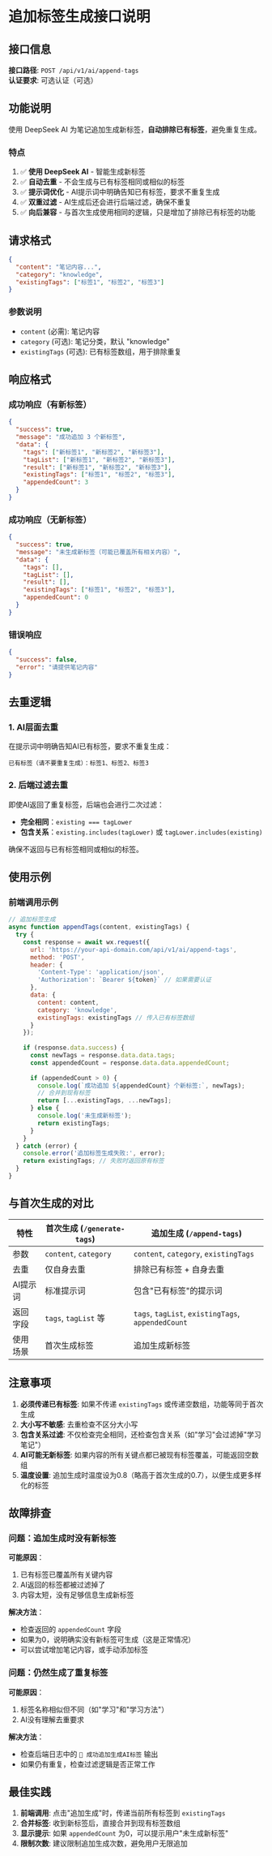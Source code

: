 # 追加标签生成接口说明

## 接口信息

**接口路径**: `POST /api/v1/ai/append-tags`  
**认证要求**: 可选认证（可选）

## 功能说明

使用 DeepSeek AI 为笔记追加生成新标签，**自动排除已有标签**，避免重复生成。

### 特点

1. ✅ **使用 DeepSeek AI** - 智能生成新标签
2. ✅ **自动去重** - 不会生成与已有标签相同或相似的标签
3. ✅ **提示词优化** - AI提示词中明确告知已有标签，要求不重复生成
4. ✅ **双重过滤** - AI生成后还会进行后端过滤，确保不重复
5. ✅ **向后兼容** - 与首次生成使用相同的逻辑，只是增加了排除已有标签的功能

## 请求格式

```json
{
  "content": "笔记内容...",
  "category": "knowledge",
  "existingTags": ["标签1", "标签2", "标签3"]
}
```

### 参数说明

- `content` (必需): 笔记内容
- `category` (可选): 笔记分类，默认 "knowledge"
- `existingTags` (可选): 已有标签数组，用于排除重复

## 响应格式

### 成功响应（有新标签）

```json
{
  "success": true,
  "message": "成功追加 3 个新标签",
  "data": {
    "tags": ["新标签1", "新标签2", "新标签3"],
    "tagList": ["新标签1", "新标签2", "新标签3"],
    "result": ["新标签1", "新标签2", "新标签3"],
    "existingTags": ["标签1", "标签2", "标签3"],
    "appendedCount": 3
  }
}
```

### 成功响应（无新标签）

```json
{
  "success": true,
  "message": "未生成新标签（可能已覆盖所有相关内容）",
  "data": {
    "tags": [],
    "tagList": [],
    "result": [],
    "existingTags": ["标签1", "标签2", "标签3"],
    "appendedCount": 0
  }
}
```

### 错误响应

```json
{
  "success": false,
  "error": "请提供笔记内容"
}
```

## 去重逻辑

### 1. AI层面去重

在提示词中明确告知AI已有标签，要求不重复生成：

```
已有标签（请不要重复生成）：标签1、标签2、标签3
```

### 2. 后端过滤去重

即使AI返回了重复标签，后端也会进行二次过滤：

- **完全相同**：`existing === tagLower`
- **包含关系**：`existing.includes(tagLower)` 或 `tagLower.includes(existing)`

确保不返回与已有标签相同或相似的标签。

## 使用示例

### 前端调用示例

```javascript
// 追加标签生成
async function appendTags(content, existingTags) {
  try {
    const response = await wx.request({
      url: 'https://your-api-domain.com/api/v1/ai/append-tags',
      method: 'POST',
      header: {
        'Content-Type': 'application/json',
        'Authorization': `Bearer ${token}` // 如果需要认证
      },
      data: {
        content: content,
        category: 'knowledge',
        existingTags: existingTags // 传入已有标签数组
      }
    });
    
    if (response.data.success) {
      const newTags = response.data.data.tags;
      const appendedCount = response.data.data.appendedCount;
      
      if (appendedCount > 0) {
        console.log(`成功追加 ${appendedCount} 个新标签:`, newTags);
        // 合并到现有标签
        return [...existingTags, ...newTags];
      } else {
        console.log('未生成新标签');
        return existingTags;
      }
    }
  } catch (error) {
    console.error('追加标签生成失败:', error);
    return existingTags; // 失败时返回原有标签
  }
}
```

## 与首次生成的对比

| 特性 | 首次生成 (`/generate-tags`) | 追加生成 (`/append-tags`) |
|------|---------------------------|-------------------------|
| 参数 | `content`, `category` | `content`, `category`, `existingTags` |
| 去重 | 仅自身去重 | 排除已有标签 + 自身去重 |
| AI提示词 | 标准提示词 | 包含"已有标签"的提示词 |
| 返回字段 | `tags`, `tagList` 等 | `tags`, `tagList`, `existingTags`, `appendedCount` |
| 使用场景 | 首次生成标签 | 追加生成新标签 |

## 注意事项

1. **必须传递已有标签**: 如果不传递 `existingTags` 或传递空数组，功能等同于首次生成
2. **大小写不敏感**: 去重检查不区分大小写
3. **包含关系过滤**: 不仅检查完全相同，还检查包含关系（如"学习"会过滤掉"学习笔记"）
4. **AI可能无新标签**: 如果内容的所有关键点都已被现有标签覆盖，可能返回空数组
5. **温度设置**: 追加生成时温度设为0.8（略高于首次生成的0.7），以便生成更多样化的标签

## 故障排查

### 问题：追加生成时没有新标签

**可能原因**：
1. 已有标签已覆盖所有关键内容
2. AI返回的标签都被过滤掉了
3. 内容太短，没有足够信息生成新标签

**解决方法**：
- 检查返回的 `appendedCount` 字段
- 如果为0，说明确实没有新标签可生成（这是正常情况）
- 可以尝试增加笔记内容，或手动添加标签

### 问题：仍然生成了重复标签

**可能原因**：
1. 标签名称相似但不同（如"学习"和"学习方法"）
2. AI没有理解去重要求

**解决方法**：
- 检查后端日志中的 `🎯 成功追加生成AI标签` 输出
- 如果仍有重复，检查过滤逻辑是否正常工作

## 最佳实践

1. **前端调用**: 点击"追加生成"时，传递当前所有标签到 `existingTags`
2. **合并标签**: 收到新标签后，直接合并到现有标签数组
3. **显示提示**: 如果 `appendedCount` 为0，可以提示用户"未生成新标签"
4. **限制次数**: 建议限制追加生成次数，避免用户无限追加

